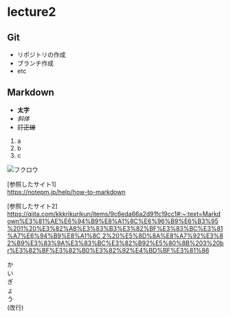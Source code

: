 # lecture2

## Git 

- リポジトリの作成
- ブランチ作成
- etc

## Markdown

* **太字**
* *斜体*
* ~~訂正線~~

1. a
1. b
1. c

![フクロウ](https://notepm.jp/build/assets/apple-touch-icon-120x120-2ee67c72.png)

[参照したサイト1]<br>https://notepm.jp/help/how-to-markdown

[参照したサイト2]<br>https://qiita.com/kkkrikurikun/items/9c6eda66a2d91fc19cc1#:~:text=Markdown%E3%81%AE%E6%94%B9%E8%A1%8C%E6%96%B9%E6%B3%95%201%20%E3%82%A8%E3%83%B3%E3%82%BF%E3%83%BC%E3%81%A7%E6%94%B9%E8%A1%8C,2%20%E5%8D%8A%E8%A7%92%E3%82%B9%E3%83%9A%E3%83%BC%E3%82%B92%E5%80%8B%203%20br%E3%82%BF%E3%82%B0%E3%82%92%E4%BD%BF%E3%81%86

か<br>い<br>ぎ<br>ょ<br>う<br>(改行)

